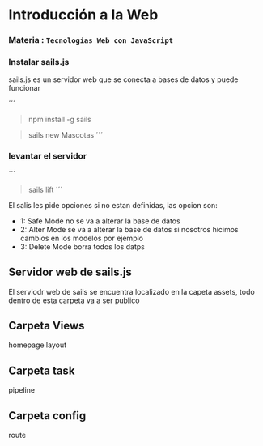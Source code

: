 
# Introducción a la Web
### Materia : `Tecnologías Web con JavaScript`

### Instalar sails.js
sails.js es un servidor web que se conecta a bases de datos y puede funcionar 

´´´
> npm install -g  sails

> sails new Mascotas
´´´

### levantar el servidor

´´´
> sails lift
´´´

El salis les pide opciones si no estan definidas, las opcion son:
- 1: Safe Mode no se va a alterar la base de datos
- 2: Alter Mode se va a alterar la base de datos si nosotros hicimos cambios en los modelos por ejemplo
- 3: Delete Mode borra todos los datps

## Servidor web de sails.js

El serviodr web de sails se encuentra localizado  en la capeta assets, todo dentro de esta carpeta va a ser publico

## Carpeta Views
 homepage
 layout
 
## Carpeta task
pipeline
 
 ## Carpeta config
 route